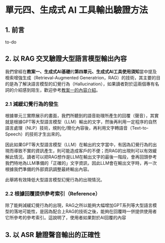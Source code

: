 # 單元四、生成式 AI 工具輸出驗證方法

## 1. 前言
to-do

## 2. 以 RAG 交叉驗證大型語言模型輸出內容
我們曾經在**教案一、生成式AI基礎**的**第四單元、生成式AI工具使用須知**當中提及檢索增強生成（Retrieval-Augmented Generatrion，RAG）的技術，其主要的目的是為了解決語言模型的幻覺行為（Hallucination），如果讀者對於這兩個專有名詞的介紹感到陌生，歡迎參考[教案一的內容介紹](https://github.com/AI-FREE-Team/Generative-AI-Industrial-Case-Study/tree/main/%E6%95%99%E6%A1%881%EF%BC%9A%E7%94%9F%E6%88%90%E5%BC%8F%20AI%20%E5%9F%BA%E7%A4%8E/%E5%96%AE%E5%85%833%EF%BC%9A%E7%94%9F%E6%88%90%E5%BC%8F%20AI%20%E5%B7%A5%E5%85%B7%E4%BD%BF%E7%94%A8%E9%A0%88%E7%9F%A5)。

### 2.1 減緩幻覺行為的發生
根據單元三實際展示的畫面，我們所聽到的語音助理所產生的回覆（聲音），其實就是根據GPT等大型語言模型（LLM）輸出的文字，然後再利用一定程序的自然語言處理（NLP）技術，規則化/簡化內容後，再利用文字轉語音（Text-to-Speech）的技術才生出來的。

因此如果GPT等大型語言模型（LLM）在輸出的文字當中，有因為幻覺行為的出現而導致不實的資訊產生，則可能造成客戶的不便；而RAG的出現則可以有效緩解此情況。讀者可以把RAG想作是LLM在輸出文字的最後一階段，會再回頭參考我們特地為LLM準備的「正確的」文字資訊，因此LLM會在輸出文字時，再一次根據我們準備的外部資訊調整最終輸出內容。

此舉將有效降低大型語言模型幻覺行為的出現情況。

### 2.2 根據回覆提供參考索引（Reference）
除了能夠減緩幻覺行為的出現，RAG之所以能夠大幅增加GPT系列等大型語言模型的落地可能性，是因為配合上RAG的技術之後，能夠在回覆時一併提供使用者它所參考的參考索引。這說明了，使用者如果對於AI回覆的內容

## 3. 以 ASR 驗證聲音輸出的正確性


